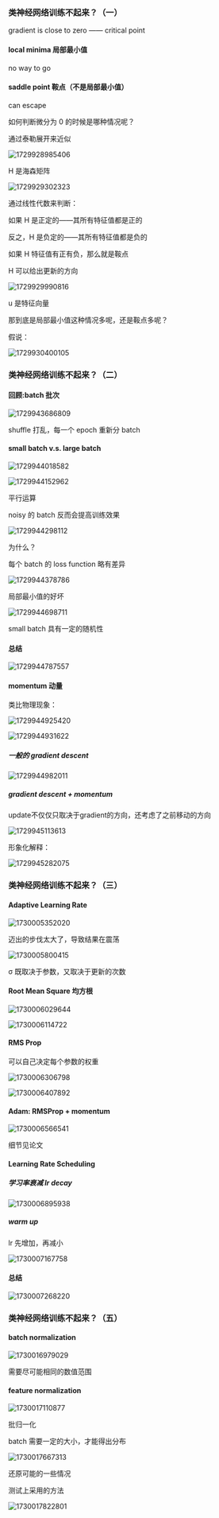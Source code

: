 ### 类神经网络训练不起来？（一）

gradient is close to zero —— critical point

#### local minima 局部最小值

no way to go

#### saddle point 鞍点（不是局部最小值）

can escape

如何判断微分为 0 的时候是哪种情况呢？

通过泰勒展开来近似

![1729928985406](image/Gradient/1729928985406.png)

H 是海森矩阵

![1729929302323](image/Gradient/1729929302323.png)

通过线性代数来判断：

如果 H 是正定的——其所有特征值都是正的

反之，H 是负定的——其所有特征值都是负的

如果 H 特征值有正有负，那么就是鞍点

H 可以给出更新的方向

![1729929990816](image/Gradient/1729929990816.png)

u 是特征向量

那到底是局部最小值这种情况多呢，还是鞍点多呢？

假说：

![1729930400105](image/Gradient/1729930400105.png)

### 类神经网络训练不起来？（二）

#### 回顾:batch 批次

![1729943686809](image/Gradient/1729943686809.png)

shuffle 打乱，每一个 epoch 重新分 batch

#### small batch v.s. large batch

![1729944018582](image/Gradient/1729944018582.png)

![1729944152962](image/Gradient/1729944152962.png)

平行运算

noisy 的 batch 反而会提高训练效果

![1729944298112](image/Gradient/1729944298112.png)

为什么？

每个 batch 的 loss function 略有差异

![1729944378786](image/Gradient/1729944378786.png)

局部最小值的好坏

![1729944698711](image/Gradient/1729944698711.png)

small batch 具有一定的随机性

#### 总结

![1729944787557](image/Gradient/1729944787557.png)

#### momentum 动量

类比物理现象：

![1729944925420](image/Gradient/1729944925420.png)

![1729944931622](image/Gradient/1729944931622.png)

##### 一般的 gradient descent

![1729944982011](image/Gradient/1729944982011.png)

##### gradient descent + momentum

update不仅仅只取决于gradient的方向，还考虑了之前移动的方向

![1729945113613](image/Gradient/1729945113613.png)

形象化解释：

![1729945282075](image/Gradient/1729945282075.png)

### 类神经网络训练不起来？（三）

#### Adaptive Learning Rate

![1730005352020](image/Gradient/1730005352020.png)

迈出的步伐太大了，导致结果在震荡

![1730005800415](image/Gradient/1730005800415.png)

σ 既取决于参数，又取决于更新的次数

#### Root Mean Square 均方根

![1730006029644](image/Gradient/1730006029644.png)

![1730006114722](image/Gradient/1730006114722.png)

#### RMS Prop

可以自己决定每个参数的权重

![1730006306798](image/Gradient/1730006306798.png)

![1730006407892](image/Gradient/1730006407892.png)

#### Adam: RMSProp + momentum

![1730006566541](image/Gradient/1730006566541.png)

细节见论文

#### Learning Rate Scheduling

##### 学习率衰减 lr decay

![1730006895938](image/Gradient/1730006895938.png)

##### warm up

lr 先增加，再减小

![1730007167758](image/Gradient/1730007167758.png)

#### 总结

![1730007268220](image/Gradient/1730007268220.png)

### 类神经网络训练不起来？（五）

#### batch normalization

![1730016979029](image/Gradient/1730016979029.png)

需要尽可能相同的数值范围

#### feature normalization

![1730017110877](image/Gradient/1730017110877.png)

批归一化

batch 需要一定的大小，才能得出分布

![1730017667313](image/Gradient/1730017667313.png)

还原可能的一些情况

测试上采用的方法

![1730017822801](image/Gradient/1730017822801.png)

